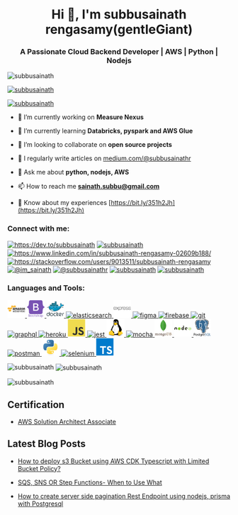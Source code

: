 <h1 align="center">Hi 👋, I'm subbusainath rengasamy(gentleGiant)</h1>
<h3 align="center">A Passionate Cloud Backend Developer | AWS | Python | Nodejs</h3>

<p align="left"> <img src="https://komarev.com/ghpvc/?username=subbusainath&label=Profile%20views&color=0e75b6&style=flat" alt="subbusainath" /> </p>

<p align="left"> <a href="https://github.com/ryo-ma/github-profile-trophy"><img src="https://github-profile-trophy.vercel.app/?username=subbusainath" alt="subbusainath" /></a> </p>

<p align="left"> <a href="https://twitter.com/subbusainath" target="blank"><img src="https://img.shields.io/twitter/follow/subbusainath?logo=twitter&style=for-the-badge" alt="subbusainath" /></a> </p>

- 🔭 I’m currently working on **Measure Nexus**

- 🌱 I’m currently learning **Databricks, pyspark and AWS Glue**

- 👯 I’m looking to collaborate on **open source projects**

- 📝 I regularly write articles on [medium.com/@subbusainathr](https://www.medium.com/@subbusainathr)

- 💬 Ask me about **python, nodejs, AWS**

- 📫 How to reach me **sainath.subbu@gmail.com**

- 📄 Know about my experiences [https://bit.ly/351h2Jh](https://bit.ly/351h2Jh)

<h3 align="left">Connect with me:</h3>
<p align="left">
<a href="https://dev.to/subbusainath" target="blank"><img align="center" src="https://raw.githubusercontent.com/rahuldkjain/github-profile-readme-generator/master/src/images/icons/Social/devto.svg" alt="https://dev.to/subbusainath" height="30" width="40" /></a>
<a href="https://twitter.com/subbusainath" target="blank"><img align="center" src="https://raw.githubusercontent.com/rahuldkjain/github-profile-readme-generator/master/src/images/icons/Social/twitter.svg" alt="subbusainath" height="30" width="40" /></a>
<a href="https://linkedin.com/in/https://www.linkedin.com/in/subbusainath-rengasamy-02609b188/" target="blank"><img align="center" src="https://raw.githubusercontent.com/rahuldkjain/github-profile-readme-generator/master/src/images/icons/Social/linked-in-alt.svg" alt="https://www.linkedin.com/in/subbusainath-rengasamy-02609b188/" height="30" width="40" /></a>
<a href="https://stackoverflow.com/users/https://stackoverflow.com/users/9013511/subbusainath-rengasamy" target="blank"><img align="center" src="https://raw.githubusercontent.com/rahuldkjain/github-profile-readme-generator/master/src/images/icons/Social/stack-overflow.svg" alt="https://stackoverflow.com/users/9013511/subbusainath-rengasamy" height="30" width="40" /></a>
<a href="https://instagram.com/@im_sainath" target="blank"><img align="center" src="https://raw.githubusercontent.com/rahuldkjain/github-profile-readme-generator/master/src/images/icons/Social/instagram.svg" alt="@im_sainath" height="30" width="40" /></a>
<a href="https://medium.com/@subbusainathr" target="blank"><img align="center" src="https://raw.githubusercontent.com/rahuldkjain/github-profile-readme-generator/master/src/images/icons/Social/medium.svg" alt="@subbusainathr" height="30" width="40" /></a>
<a href="https://www.hackerrank.com/subbusainath" target="blank"><img align="center" src="https://raw.githubusercontent.com/rahuldkjain/github-profile-readme-generator/master/src/images/icons/Social/hackerrank.svg" alt="subbusainath" height="30" width="40" /></a>
<a href="https://www.leetcode.com/subbusainath" target="blank"><img align="center" src="https://raw.githubusercontent.com/rahuldkjain/github-profile-readme-generator/master/src/images/icons/Social/leet-code.svg" alt="subbusainath" height="30" width="40" /></a>
</p>

<h3 align="left">Languages and Tools:</h3>
<p align="left"> <a href="https://aws.amazon.com" target="_blank" rel="noreferrer"> <img src="https://raw.githubusercontent.com/devicons/devicon/master/icons/amazonwebservices/amazonwebservices-original-wordmark.svg" alt="aws" width="40" height="40"/> </a> <a href="https://getbootstrap.com" target="_blank" rel="noreferrer"> <img src="https://raw.githubusercontent.com/devicons/devicon/master/icons/bootstrap/bootstrap-plain-wordmark.svg" alt="bootstrap" width="40" height="40"/> </a> <a href="https://www.docker.com/" target="_blank" rel="noreferrer"> <img src="https://raw.githubusercontent.com/devicons/devicon/master/icons/docker/docker-original-wordmark.svg" alt="docker" width="40" height="40"/> </a> <a href="https://www.elastic.co" target="_blank" rel="noreferrer"> <img src="https://www.vectorlogo.zone/logos/elastic/elastic-icon.svg" alt="elasticsearch" width="40" height="40"/> </a> <a href="https://expressjs.com" target="_blank" rel="noreferrer"> <img src="https://raw.githubusercontent.com/devicons/devicon/master/icons/express/express-original-wordmark.svg" alt="express" width="40" height="40"/> </a> <a href="https://www.figma.com/" target="_blank" rel="noreferrer"> <img src="https://www.vectorlogo.zone/logos/figma/figma-icon.svg" alt="figma" width="40" height="40"/> </a> <a href="https://firebase.google.com/" target="_blank" rel="noreferrer"> <img src="https://www.vectorlogo.zone/logos/firebase/firebase-icon.svg" alt="firebase" width="40" height="40"/> </a> <a href="https://git-scm.com/" target="_blank" rel="noreferrer"> <img src="https://www.vectorlogo.zone/logos/git-scm/git-scm-icon.svg" alt="git" width="40" height="40"/> </a> <a href="https://graphql.org" target="_blank" rel="noreferrer"> <img src="https://www.vectorlogo.zone/logos/graphql/graphql-icon.svg" alt="graphql" width="40" height="40"/> </a> <a href="https://heroku.com" target="_blank" rel="noreferrer"> <img src="https://www.vectorlogo.zone/logos/heroku/heroku-icon.svg" alt="heroku" width="40" height="40"/> </a> <a href="https://developer.mozilla.org/en-US/docs/Web/JavaScript" target="_blank" rel="noreferrer"> <img src="https://raw.githubusercontent.com/devicons/devicon/master/icons/javascript/javascript-original.svg" alt="javascript" width="40" height="40"/> </a> <a href="https://jestjs.io" target="_blank" rel="noreferrer"> <img src="https://www.vectorlogo.zone/logos/jestjsio/jestjsio-icon.svg" alt="jest" width="40" height="40"/> </a> <a href="https://www.linux.org/" target="_blank" rel="noreferrer"> <img src="https://raw.githubusercontent.com/devicons/devicon/master/icons/linux/linux-original.svg" alt="linux" width="40" height="40"/> </a> <a href="https://mochajs.org" target="_blank" rel="noreferrer"> <img src="https://www.vectorlogo.zone/logos/mochajs/mochajs-icon.svg" alt="mocha" width="40" height="40"/> </a> <a href="https://www.mongodb.com/" target="_blank" rel="noreferrer"> <img src="https://raw.githubusercontent.com/devicons/devicon/master/icons/mongodb/mongodb-original-wordmark.svg" alt="mongodb" width="40" height="40"/> </a> <a href="https://nodejs.org" target="_blank" rel="noreferrer"> <img src="https://raw.githubusercontent.com/devicons/devicon/master/icons/nodejs/nodejs-original-wordmark.svg" alt="nodejs" width="40" height="40"/> </a> <a href="https://www.postgresql.org" target="_blank" rel="noreferrer"> <img src="https://raw.githubusercontent.com/devicons/devicon/master/icons/postgresql/postgresql-original-wordmark.svg" alt="postgresql" width="40" height="40"/> </a> <a href="https://postman.com" target="_blank" rel="noreferrer"> <img src="https://www.vectorlogo.zone/logos/getpostman/getpostman-icon.svg" alt="postman" width="40" height="40"/> </a> <a href="https://www.python.org" target="_blank" rel="noreferrer"> <img src="https://raw.githubusercontent.com/devicons/devicon/master/icons/python/python-original.svg" alt="python" width="40" height="40"/> </a> <a href="https://www.selenium.dev" target="_blank" rel="noreferrer"> <img src="https://raw.githubusercontent.com/detain/svg-logos/780f25886640cef088af994181646db2f6b1a3f8/svg/selenium-logo.svg" alt="selenium" width="40" height="40"/> </a> <a href="https://www.typescriptlang.org/" target="_blank" rel="noreferrer"> <img src="https://raw.githubusercontent.com/devicons/devicon/master/icons/typescript/typescript-original.svg" alt="typescript" width="40" height="40"/> </a> </p>

<p><img align="left" src="https://github-readme-stats.vercel.app/api/top-langs?username=subbusainath&show_icons=true&locale=en&layout=compact" alt="subbusainath" /></p>

<p>&nbsp;<img align="center" src="https://github-readme-stats.vercel.app/api?username=subbusainath&show_icons=true&locale=en" alt="subbusainath" /></p>

<p><img align="center" src="https://github-readme-streak-stats.herokuapp.com/?user=subbusainath&" alt="subbusainath" /></p>



## Certification

- [AWS Solution Architect Associate](https://www.credly.com/badges/49a3febb-da06-42dc-897d-527671880bb4/public_url)


## Latest Blog Posts

- [How to deploy s3 Bucket using AWS CDK Typescript with Limited Bucket Policy?](https://subbusainathr.medium.com/how-to-deploy-s3-bucket-using-aws-cdk-typescript-with-limited-bucket-policy-75142edae4b8)

- [SQS, SNS OR Step Functions- When to Use What](https://www.antstack.io/blog/SNS-SQS-StepFunction-When-to-Use-What/)

- [How to create server side pagination Rest Endpoint using nodejs, prisma with Postgresql](https://dev.to/subbusainath/how-to-create-server-side-pagination-rest-api-endpoint-using-nodejs-prisma-with-postgresql-54l6)




